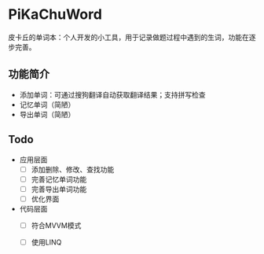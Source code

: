 # PiKaChuWord

皮卡丘的单词本：个人开发的小工具，用于记录做题过程中遇到的生词，功能在逐步完善。

## 功能简介

* 添加单词：可通过搜狗翻译自动获取翻译结果；支持拼写检查
* 记忆单词（简陋）
* 导出单词（简陋）

## Todo

* 应用层面
    * [ ] 添加删除、修改、查找功能
    * [ ] 完善记忆单词功能
    * [ ] 完善导出单词功能
    * [ ] 优化界面
* 代码层面
    * [ ] 符合MVVM模式
    * [ ] 使用LINQ

